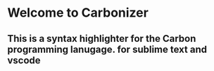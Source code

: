 # Welcome to Carbonizer

## This is a syntax highlighter for the Carbon programming lanugage. for sublime text and vscode
